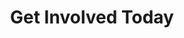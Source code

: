 ---
title : "Get Involved Today"
layout: "goal"
description: "Technologies is about advancement, and innovation is to come out with something original and unique, and MHR is combining this tow terms together, to make high quality and affordable helmet for all motorcycle riders."
image : "images/helmet/c1.png"



########### Goal ##########
goal:
  enable : true
  section : ""
  title: 'Get Involved Today!'
  item:
  - title: 'GIVE'
    desc : '<b>YOUR dollars WILL make a difference! </b><br><br>Any amount can change a refugee`s circumstance and add hope to their difficult lives.<br><br><b>$25</b> can provide school fees for 1 child for 1 month<br><br>
    <br><b>$35</b> can provide a baby supplies package to a birthing refugee woman. <br><picture>
    <source media="(min-width:650px)" srcset="/images/donate/1_hub5dc487bf0669ae937bc960a0343be02_1559793_1000x0_resize_q75_h1_box_3.webp" type="image/webp">
    <source media="(min-width:300px)" srcset="/images/donate/1_hub5dc487bf0669ae937bc960a0343be02_1559793_400x0_resize_q75_h1_box_3.webp" type="image/webp">
    <img srcset="/images/donate/1_hub5dc487bf0669ae937bc960a0343be02_1559793_400x0_resize_q90_box_3.png 200w, /images/donate/1_hub5dc487bf0669ae937bc960a0343be02_1559793_600x0_resize_q90_box_3.png 768w, /images/donate/1_hub5dc487bf0669ae937bc960a0343be02_1559793_800x0_resize_q90_box_3.png 1024w, /images/donate/1_hub5dc487bf0669ae937bc960a0343be02_1559793_900x0_resize_q90_box_3.png 1366w" img="" loading="lazy" src="/images/donate/1_hub5dc487bf0669ae937bc960a0343be02_1559793_600x0_resize_q90_box_3.png" class="img-fluid w-100" alt="" name="" id="">
    </picture>
    <br><br>
    <b>$250</b> can subsidise birth costs (normal or C-Section) as refugees are charged private rates.<br><br><b>$300</b> provides education for 1 child for 1 year.<br>

    <img src="/images/tool.png"  loading="lazy" class="img-fluid w-100" alt="" name="" id=""><br><br>
    </picture><br><b>$500</b> provides for complete birthing costs (start to finish) for 1 refugee woman/family<br><br><b>When YOUR dollars are combined with our services and care, a refugee’s life is donationn HOPE.</b>'
    btn : "GIVE"
    url: "donation"
    color: 'blue'
    link: true
    bg: 'green'
  - title: 'Volunteer'
    desc: "<b>If YOU have a heart to serve - join our team and volunteer your services!</b><br><br><br><b>* Education field: </b><br>Short term or long term volunteers are needed to help run small learning centres. Need to speak good English and enjoy working with children who are eager to learn. Teaching experience is welcomed but not essential - can train on site.We can also use help with curriculum developement, which can be done online.<br><br><b>* Mental Health field:</b><br> Trained Social workers, experience in this field or someone who has this field at heart, but without qualification, can still be of great value in this work.<br><br><b>* Birthing field:</b><br> Midwives, Doulas, or the willingness to be trained in these skills, would be most welcome. <br>In all of the above - we need helpers who will be dedicated, flexible and most especially, who have a heart to love, care and respect vulnerable refugees."
    btn: "Contact Us"
    url: "donation"
    color: 'green'
    bg: 'red'
  - title: 'Corporate Partners'
    desc : "The world faces a massive refugee crisis, with more than 200,000 Rohingya refugees within our sphere of influence.<br>With <b>Corporate social responsibility and investment </b> becoming a standard in business strategies, giving back to society and contributing to the community, you have an enormous capacity to support and empower these refugees as full participants in the economy and bring value to society as a whole.<br> <br>This can be recognised as <b>a force for good</b>, creating a positive brand image, attracting talent and investors and increasing brand loyalty in an era when consumers want to see businesses acting as <b>agents of positive change.</b><br>This kind of corporate action says a lot about how they treat their stakeholders.<br><br>As an organization committed to CSR you can partner with us to continue to serve, support, educate and care for these families.<br>Our efforts and services enable organizations to participate through a reliable channel that has proven its dedication to this community over the last 2 years, <b>assisting more than 200 families</b> and which has established several community learning centers. And this is only the beginning. We can do so much more with your support and investment."
    btn : "Contact Us"
    url: "donation"
    color: 'red'
    bg: 'blue'
---